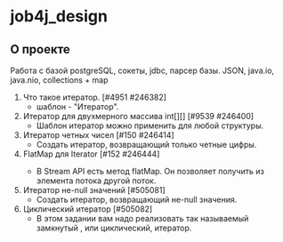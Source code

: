# job4j_design

## О проекте

Работа с базой postgreSQL, сокеты, jdbc, парсер базы.
JSON, java.io, java.nio, collections + map

1. Что такое итератор.   [#4951 #246382]
    - шаблон - "Итератор".
2. Итератор для двухмерного массива int[][]   [#9539 #246400]
    - Шаблон итератор можно применить для любой структуры.
3. Итератор четных чисел   [#150 #246414]
    - Создать итератор, возвращающий только четные цифры.
4. FlatMap для Iterator<Iterator>   [#152 #246444]
    - В Stream API есть метод flatMap. Он позволяет получить из элемента потока другой поток.
5. Итератор не-null значений [#505081]
    - Создать итератор, возвращающий не-null значения.
6. Циклический итератор [#505082] 
   - В этом задании вам надо реализовать так называемый замкнутый , или циклический, итератор.